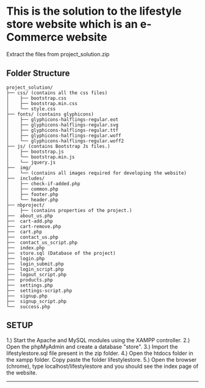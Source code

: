 # This is the solution to the lifestyle store website which is an e-Commerce website

Extract the files from project_solution.zip
## Folder Structure ##
	
	
	project_solution/
	├── css/ (contains all the css files)
	│    ├── bootstrap.css
	│    ├── bootstrap.min.css
	│    └── style.css
	├── fonts/ (contains glyphicons)
	│    ├── glyphicons-halflings-regular.eot
	│    ├── glyphicons-halflings-regular.svg
	│    ├── glyphicons-halflings-regular.ttf
	│    ├── glyphicons-halflings-regular.woff
	│    └── glyphicons-halflings-regular.woff2
	├── js/ (contains Bootstrap Js files.)
	│    ├── bootstrap.js
	│    └── bootstrap.min.js
	│    └── jquery.js
	├──  img/
	│    └── (contains all images required for developing the website)
	├──  includes/	 
	│    ├── check-if-added.php
	│    ├── common.php
	│    ├── footer.php
	│    └── header.php
	├── nbproject/ 
	│    ├── (contains properties of the project.)
	├──  about_us.php
	├──  cart-add.php
	├──  cart-remove.php
	├──  cart.php
	├──  contact_us.php 
	├──  contact_us_script.php 
	├──  index.php
	├──  store.sql (Database of the project)
	├──  login.php
	├──  login_submit.php
	├──  login_script.php
	├──  logout_script.php
	├──  products.php
	├──  settings.php
	├──  settings-script.php
	├──  signup.php
	├──  signup_script.php
	└──  success.php
## SETUP		
1.) Start the Apache and MySQL modules using the XAMPP controller.
2.) Open the phpMyAdmin and create a database "store". 
3.) Import the lifestylestore.sql file present in the zip folder.
4.) Open the htdocs folder in the xampp folder. Copy paste the folder lifestylestore.
5.) Open the browser (chrome), type localhost/lifestylestore and you should see the index page of the website.

***************************************************************************************************************


